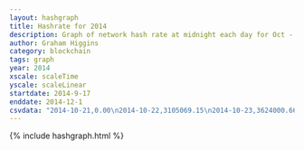 ```yaml
---
layout: hashgraph
title: Hashrate for 2014
description: Graph of network hash rate at midnight each day for Oct - Dec 2014
author: Graham Higgins
category: blockchain
tags: graph
year: 2014
xscale: scaleTime
yscale: scaleLinear
startdate: 2014-9-17
enddate: 2014-12-1
csvdata: "2014-10-21,0.00\n2014-10-22,3105069.15\n2014-10-23,3624000.66\n2014-10-24,5142701.47\n2014-10-25,3756364.23\n2014-10-26,4380703.26\n2014-10-27,4400955.50\n2014-10-28,8909144.02\n2014-10-29,10601348.85\n2014-10-30,10386628.59\n2014-10-31,17756119.68\n2014-11-01,21589761.07\n2014-11-02,28780238.95\n2014-11-03,41020724.81\n2014-11-04,32579891.23\n2014-11-05,34404040.58\n2014-11-06,36907526.96\n2014-11-07,45821219.93\n2014-11-08,41461265.93\n2014-11-09,59519757.07\n2014-11-10,50986867.76\n2014-11-11,47440981.73\n2014-11-12,45776377.39\n2014-11-13,45819589.99\n2014-11-14,147862604.46\n2014-11-15,123020705.47\n2014-11-16,120769508.92\n2014-11-17,120697809.67\n2014-11-18,110923138.34\n2014-11-19,131048615.90\n2014-11-20,151103051.76\n2014-11-21,126757380.36\n2014-11-22,194625039.86\n2014-11-23,103268272.26\n2014-11-24,243191682.18\n2014-11-25,219563406.85\n2014-11-26,238308778.41\n2014-11-27,256777998.34\n2014-11-28,249805773.05\n2014-11-29,280617725.50\n2014-11-30,285513229.81\n2014-12-01,277032343.29\n2014-12-02,279949126.94\n2014-12-03,344922349.66\n2014-12-04,370569980.34\n2014-12-05,334045160.39\n2014-12-06,416521134.96\n2014-12-07,368083452.70\n2014-12-08,353125140.24\n2014-12-09,343084378.76\n2014-12-10,309853195.87\n2014-12-11,277222531.94\n2014-12-12,255037775.57\n2014-12-13,270509525.28\n2014-12-14,254266990.42\n2014-12-15,240813583.29\n2014-12-16,276230669.17\n2014-12-17,249476279.76\n2014-12-18,191470012.52\n2014-12-19,148054394.46\n2014-12-20,139013846.42\n2014-12-21,131292474.45\n2014-12-22,119664244.82\n2014-12-23,137811305.86\n2014-12-24,107763815.38\n2014-12-25,144045979.41\n2014-12-26,136648801.82\n2014-12-27,227762216.57\n2014-12-28,293311718.04\n2014-12-29,348873360.82\n2014-12-30,284420223.86"
---
```


{% include hashgraph.html %}

